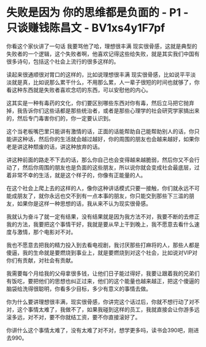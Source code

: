 # 失败是因为 你的思维都是负面的 - P1 - 只谈赚钱陈昌文 - BV1xs4y1F7pf

你看这个家伙讲了一句话 我要骂他了哈，理想很丰满 现实很骨感，这就是典型的失败者的一个逻辑，这个失败者啊，他喜欢记得这些给失败，就是其实我们中国有很多诗句，包括这个社会上流行的很多这样的。

读起来很通顺很对胃口的这样的，比如说理想很丰满 现实很骨感，比如说平平淡淡就是真，比如说那么累干什么，不用那么累，人一辈子很短的时间也就够了，你看这种东西就是失败者喜欢念叨的东西，可以安慰他的内心。

这其实是一种有毒药的文化，你们要区别哪些东西对你有毒，然后立马把它抛弃掉，我告诉你们这些话都是那些统治者，或者是那些心理学的社会研究学家搞出来的，然后专门毒害你们的，你一定要认识到。

这个当老板嘴巴里只能讲有激情的话，正面的话能帮助自己能帮助别人的话，你只能讲这种话，然后你的生活就会越过越好，你的周围的朋友也会越来越好，如果你老是讲这种颓废的话，讲这种放弃的话。

讲这种前面的路走不下去的话，那么你自己也会变得越来越脆弱，然后你又不会行动了，然后你周围的朋友也是负面的这些朋友，所以说你就会变成社会最底层，过着非常不幸的生活，就是这个样子的，你像有正能量的人。

在这个社会上爬上去的这样的人，像你这种讲话模式只要一接触，你们就永远不可能成朋友了，就你永远也交不到有一点本事的朋友，你只能交到那些下三滥的朋友，如果你是这样一种思想的话，我从来不认为现实很骨感。

我就认为奋斗了就一定有结果，没有结果就是因为我方法不对，我要不断的去修正我的方法，我要把这个事情干好，我就是要从早上干到晚上，我不愿意去看什么速度与激情，那个电影对不对。

我也不愿意去把我的精力投入到去看电视剧，我讨厌那些打麻将的人，那些人都是傻逼，我的生命就是要燃烧到事业上，就是要燃烧到对这个社会，比如说对VIP对你们有贡献，对社会有贡献。

我需要每个月给我的父母拿很多钱，让他们日子能过得好，我要让跟着我的兄弟们有饭吃，要把他们的思想也纠正过来，他们的这个能量也越来越正，把这个傻逼的脑袋给洗得很聪明，你看多少目标，多少有意义的事情去做。

你为什么要讲理想很丰满，现实很骨感，你讲完这个话过后，你就不想行动了对不对，这个事情太难了，我做不了，如果我碰到这样的员工，我就直接会让你游多远滚多远，对不对，要不你就结工资，要不你直接滚好了。

你讲什么这个事情太难了，没有太难了对不对，想学更多吗，读书会390吧，刚进去990。
